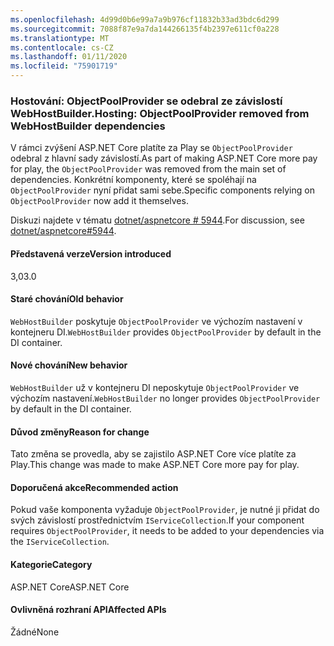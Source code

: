```yaml
---
ms.openlocfilehash: 4d99d0b6e99a7a9b976cf11832b33ad3bdc6d299
ms.sourcegitcommit: 7088f87e9a7da144266135f4b2397e611cf0a228
ms.translationtype: MT
ms.contentlocale: cs-CZ
ms.lasthandoff: 01/11/2020
ms.locfileid: "75901719"
---
```

### <a name="hosting-objectpoolprovider-removed-from-webhostbuilder-dependencies"></a><span data-ttu-id="f1b64-101">Hostování: ObjectPoolProvider se odebral ze závislostí WebHostBuilder.</span><span class="sxs-lookup"><span data-stu-id="f1b64-101">Hosting: ObjectPoolProvider removed from WebHostBuilder dependencies</span></span>

<span data-ttu-id="f1b64-102">V rámci zvýšení ASP.NET Core platíte za Play se `ObjectPoolProvider` odebral z hlavní sady závislostí.</span><span class="sxs-lookup"><span data-stu-id="f1b64-102">As part of making ASP.NET Core more pay for play, the `ObjectPoolProvider` was removed from the main set of dependencies.</span></span> <span data-ttu-id="f1b64-103">Konkrétní komponenty, které se spoléhají na `ObjectPoolProvider` nyní přidat sami sebe.</span><span class="sxs-lookup"><span data-stu-id="f1b64-103">Specific components relying on `ObjectPoolProvider` now add it themselves.</span></span>

<span data-ttu-id="f1b64-104">Diskuzi najdete v tématu [dotnet/aspnetcore # 5944](https://github.com/dotnet/aspnetcore/issues/5944).</span><span class="sxs-lookup"><span data-stu-id="f1b64-104">For discussion, see [dotnet/aspnetcore#5944](https://github.com/dotnet/aspnetcore/issues/5944).</span></span>

#### <a name="version-introduced"></a><span data-ttu-id="f1b64-105">Představená verze</span><span class="sxs-lookup"><span data-stu-id="f1b64-105">Version introduced</span></span>

<span data-ttu-id="f1b64-106">3,0</span><span class="sxs-lookup"><span data-stu-id="f1b64-106">3.0</span></span>

#### <a name="old-behavior"></a><span data-ttu-id="f1b64-107">Staré chování</span><span class="sxs-lookup"><span data-stu-id="f1b64-107">Old behavior</span></span>

<span data-ttu-id="f1b64-108">`WebHostBuilder` poskytuje `ObjectPoolProvider` ve výchozím nastavení v kontejneru DI.</span><span class="sxs-lookup"><span data-stu-id="f1b64-108">`WebHostBuilder` provides `ObjectPoolProvider` by default in the DI container.</span></span>

#### <a name="new-behavior"></a><span data-ttu-id="f1b64-109">Nové chování</span><span class="sxs-lookup"><span data-stu-id="f1b64-109">New behavior</span></span>

<span data-ttu-id="f1b64-110">`WebHostBuilder` už v kontejneru DI neposkytuje `ObjectPoolProvider` ve výchozím nastavení.</span><span class="sxs-lookup"><span data-stu-id="f1b64-110">`WebHostBuilder` no longer provides `ObjectPoolProvider` by default in the DI container.</span></span>

#### <a name="reason-for-change"></a><span data-ttu-id="f1b64-111">Důvod změny</span><span class="sxs-lookup"><span data-stu-id="f1b64-111">Reason for change</span></span>

<span data-ttu-id="f1b64-112">Tato změna se provedla, aby se zajistilo ASP.NET Core více platíte za Play.</span><span class="sxs-lookup"><span data-stu-id="f1b64-112">This change was made to make ASP.NET Core more pay for play.</span></span>

#### <a name="recommended-action"></a><span data-ttu-id="f1b64-113">Doporučená akce</span><span class="sxs-lookup"><span data-stu-id="f1b64-113">Recommended action</span></span>

<span data-ttu-id="f1b64-114">Pokud vaše komponenta vyžaduje `ObjectPoolProvider`, je nutné ji přidat do svých závislostí prostřednictvím `IServiceCollection`.</span><span class="sxs-lookup"><span data-stu-id="f1b64-114">If your component requires `ObjectPoolProvider`, it needs to be added to your dependencies via the `IServiceCollection`.</span></span>

#### <a name="category"></a><span data-ttu-id="f1b64-115">Kategorie</span><span class="sxs-lookup"><span data-stu-id="f1b64-115">Category</span></span>

<span data-ttu-id="f1b64-116">ASP.NET Core</span><span class="sxs-lookup"><span data-stu-id="f1b64-116">ASP.NET Core</span></span>

#### <a name="affected-apis"></a><span data-ttu-id="f1b64-117">Ovlivněná rozhraní API</span><span class="sxs-lookup"><span data-stu-id="f1b64-117">Affected APIs</span></span>

<span data-ttu-id="f1b64-118">Žádné</span><span class="sxs-lookup"><span data-stu-id="f1b64-118">None</span></span>

<!-- 

#### Affected APIs

Not detectable via API analysis

-->
